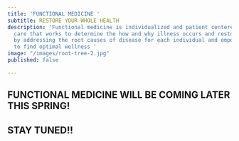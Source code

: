 ```yaml
---
title: 'FUNCTIONAL MEDICINE '
subtitle: RESTORE YOUR WHOLE HEALTH
description: 'Functional medicine is individualized and patient centered, science-based
  care that works to determine the how and why illness occurs and restores health
  by addressing the root causes of disease for each individual and empowering patients
  to find optimal wellness '
image: "/images/root-tree-2.jpg"
published: false

---
```

## **FUNCTIONAL MEDICINE WILL BE COMING LATER THIS SPRING!**

## **STAY TUNED!!**